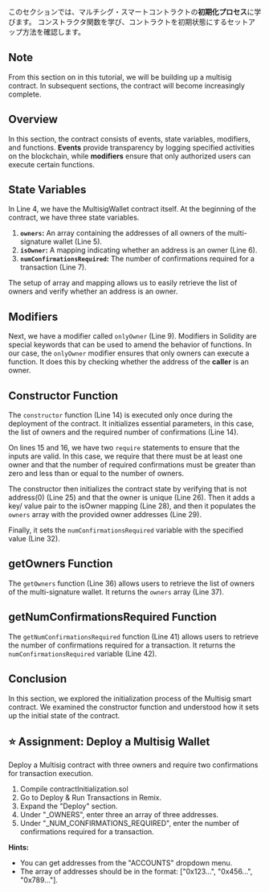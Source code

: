 このセクションでは、マルチシグ・スマートコントラクトの**初期化プロセス**に学びます。 コンストラクタ関数を学び、コントラクトを初期状態にするセットアップ方法を確認します。

## Note

From this section on in this tutorial, we will be building up a multisig contract. In subsequent sections, the contract will become increasingly complete.

## Overview

In this section, the contract consists of events, state variables, modifiers, and functions. **Events** provide transparency by logging specified activities on the blockchain, while **modifiers** ensure that only authorized users can execute certain functions.

## State Variables

In Line 4, we have the MultisigWallet contract itself. At the beginning of the contract, we have three state variables.

1. **`owners`:** An array containing the addresses of all owners of the multi-signature wallet (Line 5).
2. **`isOwner`:** A mapping indicating whether an address is an owner (Line 6).
3. **`numConfirmationsRequired`:** The number of confirmations required for a transaction (Line 7).

The setup of array and mapping allows us to easily retrieve the list of owners and verify whether an address is an owner.

## Modifiers

Next, we have a modifier called `onlyOwner` (Line 9). Modifiers in Solidity are special keywords that can be used to amend the behavior of functions. In our case, the `onlyOwner` modifier ensures that only owners can execute a function. It does this by checking whether the address of the **caller** is an owner.

## Constructor Function

The `constructor` function (Line 14) is executed only once during the deployment of the contract. It initializes essential parameters, in this case, the list of owners and the required number of confirmations (Line 14).

On lines 15 and 16, we have two `require` statements to ensure that the inputs are valid. In this case, we require that there must be at least one owner and that the number of required confirmations must be greater than zero and less than or equal to the number of owners.

The constructor then initializes the contract state by verifying that is not address(0) (Line 25) and that the owner is unique (Line 26).  Then it adds a key/ value pair to the isOwner mapping (Line 28), and then it populates the `owners` array with the provided owner addresses (Line 29).

Finally, it sets the `numConfirmationsRequired` variable with the specified value (Line 32).

## getOwners Function

The `getOwners` function (Line 36) allows users to retrieve the list of owners of the multi-signature wallet. It returns the `owners` array (Line 37).

## getNumConfirmationsRequired Function

The `getNumConfirmationsRequired` function (Line 41) allows users to retrieve the number of confirmations required for a transaction. It returns the `numConfirmationsRequired` variable (Line 42).

## Conclusion

In this section, we explored the initialization process of the Multisig smart contract. We examined the constructor function and understood how it sets up the initial state of the contract.

## ⭐️ Assignment: Deploy a Multisig Wallet

Deploy a Multisig contract with three owners and require two confirmations for transaction execution.

1. Compile contractInitialization.sol
2. Go to Deploy & Run Transactions in Remix.
3. Expand the "Deploy" section.
4. Under "_OWNERS", enter three an array of three addresses.
5. Under "_NUM_CONFIRMATIONS_REQUIRED", enter the number of confirmations required for a transaction.

**Hints:**

- You can get addresses from the "ACCOUNTS" dropdown menu.
- The array of addresses should be in the format: ["0x123...", "0x456...", "0x789..."].